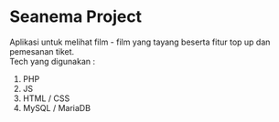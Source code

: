 ﻿# Seanema Project
Aplikasi untuk melihat film - film yang tayang beserta fitur top up dan pemesanan tiket.<br>
Tech yang digunakan :
1. PHP
2. JS
3. HTML / CSS
4. MySQL / MariaDB




